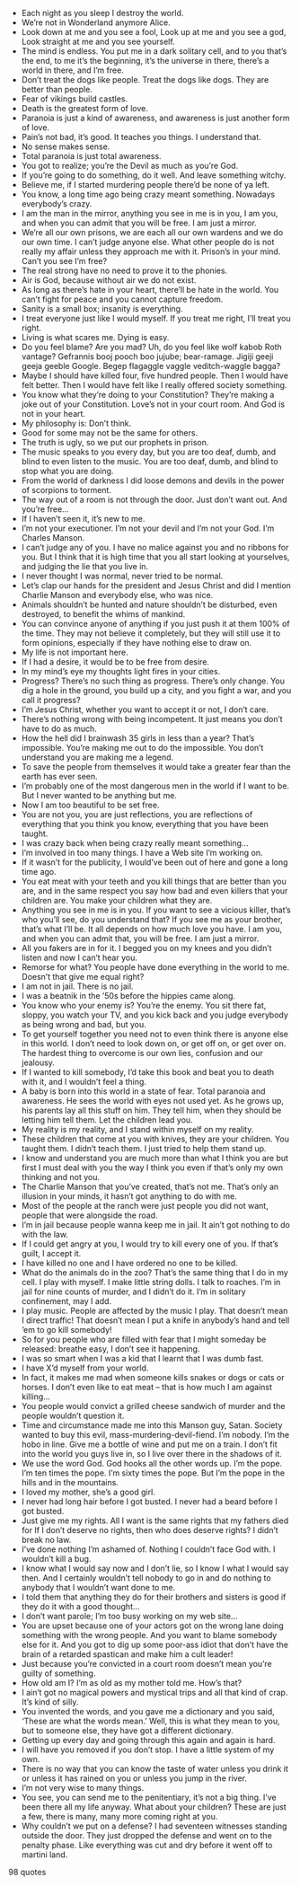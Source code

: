  - Each night as you sleep I destroy the world.
 - We’re not in Wonderland anymore Alice.
 - Look down at me and you see a fool, Look up at me and you see a god, Look straight at me and you see yourself.
 - The mind is endless. You put me in a dark solitary cell, and to you that’s the end, to me it’s the beginning, it’s the universe in there, there’s a world in there, and I’m free.
 - Don’t treat the dogs like people. Treat the dogs like dogs. They are better than people.
 - Fear of vikings build castles.
 - Death is the greatest form of love.
 - Paranoia is just a kind of awareness, and awareness is just another form of love.
 - Pain’s not bad, it’s good. It teaches you things. I understand that.
 - No sense makes sense.
 - Total paranoia is just total awareness.
 - You got to realize; you’re the Devil as much as you’re God.
 - If you’re going to do something, do it well. And leave something witchy.
 - Believe me, if I started murdering people there’d be none of ya left.
 - You know, a long time ago being crazy meant something. Nowadays everybody’s crazy.
 - I am the man in the mirror, anything you see in me is in you, I am you, and when you can admit that you will be free. I am just a mirror.
 - We’re all our own prisons, we are each all our own wardens and we do our own time. I can’t judge anyone else. What other people do is not really my affair unless they approach me with it. Prison’s in your mind. Can’t you see I’m free?
 - The real strong have no need to prove it to the phonies.
 - Air is God, because without air we do not exist.
 - As long as there’s hate in your heart, there’ll be hate in the world. You can’t fight for peace and you cannot capture freedom.
 - Sanity is a small box; insanity is everything.
 - I treat everyone just like I would myself. If you treat me right, I’ll treat you right.
 - Living is what scares me. Dying is easy.
 - Do you feel blame? Are you mad? Uh, do you feel like wolf kabob Roth vantage? Gefrannis booj pooch boo jujube; bear-ramage. Jigiji geeji geeja geeble Google. Begep flagaggle vaggle veditch-waggle bagga?
 - Maybe I should have killed four, five hundred people. Then I would have felt better. Then I would have felt like I really offered society something.
 - You know what they’re doing to your Constitution? They’re making a joke out of your Constitution. Love’s not in your court room. And God is not in your heart.
 - My philosophy is: Don’t think.
 - Good for some may not be the same for others.
 - The truth is ugly, so we put our prophets in prison.
 - The music speaks to you every day, but you are too deaf, dumb, and blind to even listen to the music. You are too deaf, dumb, and blind to stop what you are doing.
 - From the world of darkness I did loose demons and devils in the power of scorpions to torment.
 - The way out of a room is not through the door. Just don’t want out. And you’re free...
 - If I haven’t seen it, it’s new to me.
 - I’m not your executioner. I’m not your devil and I’m not your God. I’m Charles Manson.
 - I can’t judge any of you. I have no malice against you and no ribbons for you. But I think that it is high time that you all start looking at yourselves, and judging the lie that you live in.
 - I never thought I was normal, never tried to be normal.
 - Let’s clap our hands for the president and Jesus Christ and did I mention Charlie Manson and everybody else, who was nice.
 - Animals shouldn’t be hunted and nature shouldn’t be disturbed, even destroyed, to benefit the whims of mankind.
 - You can convince anyone of anything if you just push it at them 100% of the time. They may not believe it completely, but they will still use it to form opinions, especially if they have nothing else to draw on.
 - My life is not important here.
 - If I had a desire, it would be to be free from desire.
 - In my mind’s eye my thoughts light fires in your cities.
 - Progress? There’s no such thing as progress. There’s only change. You dig a hole in the ground, you build up a city, and you fight a war, and you call it progress?
 - I’m Jesus Christ, whether you want to accept it or not, I don’t care.
 - There’s nothing wrong with being incompetent. It just means you don’t have to do as much.
 - How the hell did I brainwash 35 girls in less than a year? That’s impossible. You’re making me out to do the impossible. You don’t understand you are making me a legend.
 - To save the people from themselves it would take a greater fear than the earth has ever seen.
 - I’m probably one of the most dangerous men in the world if I want to be. But I never wanted to be anything but me.
 - Now I am too beautiful to be set free.
 - You are not you, you are just reflections, you are reflections of everything that you think you know, everything that you have been taught.
 - I was crazy back when being crazy really meant something...
 - I’m involved in too many things. I have a Web site I’m working on.
 - If it wasn’t for the publicity, I would’ve been out of here and gone a long time ago.
 - You eat meat with your teeth and you kill things that are better than you are, and in the same respect you say how bad and even killers that your children are. You make your children what they are.
 - Anything you see in me is in you. If you want to see a vicious killer, that’s who you’ll see, do you understand that? If you see me as your brother, that’s what I’ll be. It all depends on how much love you have. I am you, and when you can admit that, you will be free. I am just a mirror.
 - All you fakers are in for it. I begged you on my knees and you didn’t listen and now I can’t hear you.
 - Remorse for what? You people have done everything in the world to me. Doesn’t that give me equal right?
 - I am not in jail. There is no jail.
 - I was a beatnik in the ’50s before the hippies came along.
 - You know who your enemy is? You’re the enemy. You sit there fat, sloppy, you watch your TV, and you kick back and you judge everybody as being wrong and bad, but you.
 - To get yourself together you need not to even think there is anyone else in this world. I don’t need to look down on, or get off on, or get over on. The hardest thing to overcome is our own lies, confusion and our jealousy.
 - If I wanted to kill somebody, I’d take this book and beat you to death with it, and I wouldn’t feel a thing.
 - A baby is born into this world in a state of fear. Total paranoia and awareness. He sees the world with eyes not used yet. As he grows up, his parents lay all this stuff on him. They tell him, when they should be letting him tell them. Let the children lead you.
 - My reality is my reality, and I stand within myself on my reality.
 - These children that come at you with knives, they are your children. You taught them. I didn’t teach them. I just tried to help them stand up.
 - I know and understand you are much more than what I think you are but first I must deal with you the way I think you even if that’s only my own thinking and not you.
 - The Charlie Manson that you’ve created, that’s not me. That’s only an illusion in your minds, it hasn’t got anything to do with me.
 - Most of the people at the ranch were just people you did not want, people that were alongside the road.
 - I’m in jail because people wanna keep me in jail. It ain’t got nothing to do with the law.
 - If I could get angry at you, I would try to kill every one of you. If that’s guilt, I accept it.
 - I have killed no one and I have ordered no one to be killed.
 - What do the animals do in the zoo? That’s the same thing that I do in my cell. I play with myself. I make little string dolls. I talk to roaches. I’m in jail for nine counts of murder, and I didn’t do it. I’m in solitary confinement, may I add.
 - I play music. People are affected by the music I play. That doesn’t mean I direct traffic! That doesn’t mean I put a knife in anybody’s hand and tell ’em to go kill somebody!
 - So for you people who are filled with fear that I might someday be released: breathe easy, I don’t see it happening.
 - I was so smart when I was a kid that I learnt that I was dumb fast.
 - I have X’d myself from your world.
 - In fact, it makes me mad when someone kills snakes or dogs or cats or horses. I don’t even like to eat meat – that is how much I am against killing...
 - You people would convict a grilled cheese sandwich of murder and the people wouldn’t question it.
 - Time and circumstance made me into this Manson guy, Satan. Society wanted to buy this evil, mass-murdering-devil-fiend. I’m nobody. I’m the hobo in line. Give me a bottle of wine and put me on a train. I don’t fit into the world you guys live in, so I live over there in the shadows of it.
 - We use the word God. God hooks all the other words up. I’m the pope. I’m ten times the pope. I’m sixty times the pope. But I’m the pope in the hills and in the mountains.
 - I loved my mother, she’s a good girl.
 - I never had long hair before I got busted. I never had a beard before I got busted.
 - Just give me my rights. All I want is the same rights that my fathers died for If I don’t deserve no rights, then who does deserve rights? I didn’t break no law.
 - I’ve done nothing I’m ashamed of. Nothing I couldn’t face God with. I wouldn’t kill a bug.
 - I know what I would say now and I don’t lie, so I know I what I would say then. And I certainly wouldn’t tell nobody to go in and do nothing to anybody that I wouldn’t want done to me.
 - I told them that anything they do for their brothers and sisters is good if they do it with a good thought...
 - I don’t want parole; I’m too busy working on my web site...
 - You are upset because one of your actors got on the wrong lane doing something with the wrong people. And you want to blame somebody else for it. And you got to dig up some poor-ass idiot that don’t have the brain of a retarded spastican and make him a cult leader!
 - Just because you’re convicted in a court room doesn’t mean you’re guilty of something.
 - How old am I? I’m as old as my mother told me. How’s that?
 - I ain’t got no magical powers and mystical trips and all that kind of crap. It’s kind of silly.
 - You invented the words, and you gave me a dictionary and you said, ‘These are what the words mean.’ Well, this is what they mean to you, but to someone else, they have got a different dictionary.
 - Getting up every day and going through this again and again is hard.
 - I will have you removed if you don’t stop. I have a little system of my own.
 - There is no way that you can know the taste of water unless you drink it or unless it has rained on you or unless you jump in the river.
 - I’m not very wise to many things.
 - You see, you can send me to the penitentiary, it’s not a big thing. I’ve been there all my life anyway. What about your children? These are just a few, there is many, many more coming right at you.
 - Why couldn’t we put on a defense? I had seventeen witnesses standing outside the door. They just dropped the defense and went on to the penalty phase. Like everything was cut and dry before it went off to martini land.

98 quotes